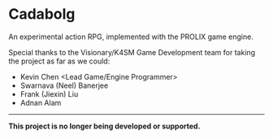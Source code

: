 Cadabolg
========

An experimental action RPG, implemented with the PROLIX game engine.

Special thanks to the Visionary/K4SM Game Development team for taking the project as far as we could:

+ Kevin Chen <Lead Game/Engine Programmer>
+ Swarnava (Neel) Banerjee <Game Designer>
+ Frank (Jiexin) Liu <Visual Designer>
+ Adnan Alam <Programmer> 

_______________
**This project is no longer being developed or supported.**

